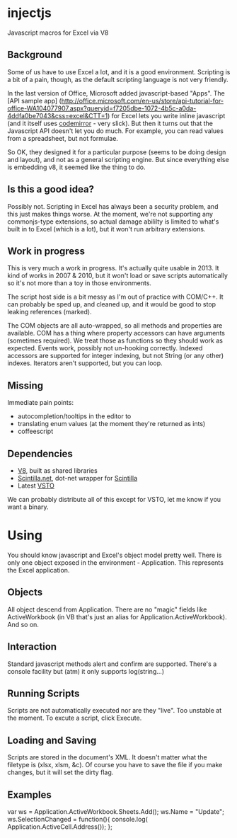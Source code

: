 injectjs
========

Javascript macros for Excel via V8

Background
----------

Some of us have to use Excel a lot, and it is a good environment.  Scripting is a bit of a pain, though, 
as the default scripting language is not very friendly.

In the last version of Office, Microsoft added javascript-based "Apps". The [API sample app] (http://office.microsoft.com/en-us/store/api-tutorial-for-office-WA104077907.aspx?queryid=f7205dbe-1072-4b5c-a0da-4ddfa0be7043&css=excel&CTT=1) 
for Excel lets you write inline javascript (and it itself uses [codemirror](http://codemirror.net/) - very slick).
But then it turns out that the Javascript API doesn't let you do much.  For example, you can read values from
a spreadsheet, but not formulae.  

So OK, they designed it for a particular purpose (seems to be doing design and layout), and not as a general
scripting engine.  But since everything else is embedding v8, it seemed like the thing to do.

Is this a good idea?
--------------------

Possibly not.  Scripting in Excel has always been a security problem, and this just makes things worse.  At the 
moment, we're not supporting any commonjs-type extensions, so actual damage abililty is limited to what's built in
to Excel (which is a lot), but it won't run arbitrary extensions.  

Work in progress
----------------

This is very much a work in progress.  It's actually quite usable in 2013.  It kind of works in 2007 & 2010, but it
won't load or save scripts automatically so it's not more than a toy in those environments.

The script host side is a bit messy as I'm out of practice with COM/C++.  It can probably be sped up, and cleaned up,
and it would be good to stop leaking references (marked).

The COM objects are all auto-wrapped, so all methods and properties are available.  COM has a thing where 
property accessors can have arguments (sometimes required).  We treat those as functions so they should work as 
expected.  Events work, possibly not un-hooking correctly.  Indexed accessors are supported for integer indexing,
but not String (or any other) indexes.  Iterators aren't supported, but you can loop.

Missing
-------

Immediate pain points:

+ autocompletion/tooltips in the editor to 
+ translating enum values (at the moment they're returned as ints)
+ coffeescript 

Dependencies
------------

+ [V8](https://github.com/v8/v8), built as shared libraries 
+ [Scintilla.net](https://scintillanet.codeplex.com/), dot-net wrapper for [Scintilla](http://www.scintilla.org/)
+ Latest [VSTO](http://www.microsoft.com/en-us/download/details.aspx?id=40791)

We can probably distribute all of this except for VSTO, let me know if you want a binary.



Using
=====

You should know javascript and Excel's object model pretty well.  There is only one object exposed in the environment -
Application.  This represents the Excel application.

Objects
-------

All object descend from Application.  There are no "magic" fields like ActiveWorkbook (in VB that's just an alias for 
Application.ActiveWorkbook).  And so on.

Interaction
-----------

Standard javascript methods alert and confirm are supported.  There's a console facility but (atm) it only supports 
log(string...)

Running Scripts
---------------

Scripts are not automatically executed nor are they "live".  Too unstable at the moment.  To excute a script, click Execute.

Loading and Saving
------------------

Scripts are stored in the document's XML.  It doesn't matter what the filetype is (xlsx, xlsm, &c).  Of course you
have to save the file if you make changes, but it will set the dirty flag.

Examples
--------

   var ws = Application.ActiveWorkbook.Sheets.Add();
   ws.Name = "Update";
   ws.SelectionChanged = function(){
      console.log( Application.ActiveCell.Address());
   };










